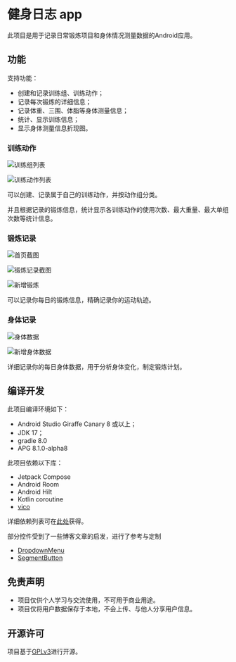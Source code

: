 # 健身日志 app

此项目是用于记录日常锻炼项目和身体情况测量数据的Android应用。

## 功能

支持功能：

* 创建和记录训练组、训练动作；
* 记录每次锻炼的详细信息；
* 记录体重、三围、体脂等身体测量信息；
* 统计、显示训练信息；
* 显示身体测量信息折现图。

### 训练动作

![训练组列表](./docs/images/screen_shot_train_page.webp)

![训练动作列表](./docs/images/screen_shot_train_list.webp)

可以创建、记录属于自己的训练动作，并按动作组分类。

并且根据记录的锻炼信息，统计显示各训练动作的使用次数、最大重量、最大单组次数等统计信息。

### 锻炼记录

![首页截图](./docs/images/screen_shot_homepage.webp)

![锻炼记录截图](./docs/images/screen_shot_workout_detail.webp)

![新增锻炼](./docs/images/screen_shot_add_workout.webp)

可以记录你每日的锻炼信息，精确记录你的运动轨迹。

### 身体记录

![身体数据](./docs/images/screen_shot_body_data.webp)

![新增身体数据](./docs/images/screen_shot_add_body_data.webp)

详细记录你的每日身体数据，用于分析身体变化，制定锻炼计划。

## 编译开发

此项目编译环境如下：

* Android Studio Giraffe Canary 8 或以上；
* JDK 17；
* gradle 8.0
* APG 8.1.0-alpha8

此项目依赖以下库：

* Jetpack Compose
* Android Room
* Android Hilt
* Kotlin coroutine
* [vico](https://github.com/patrykandpatrick/vico)

详细依赖列表可在[此处](gradle/libs.versions.toml)获得。

部分控件受到了一些博客文章的启发，进行了参考与定制

* [DropdownMenu](https://proandroiddev.com/improving-the-compose-dropdownmenu-88469b1ef34)
* [SegmentButton](https://medium.com/@manojbhadane/hello-everyone-558290eb632e)

## 免责声明

* 项目仅供个人学习与交流使用，不可用于商业用途。
* 项目仅将用户数据保存于本地，不会上传、与他人分享用户信息。

## 开源许可

项目基于[GPLv3](./LICENSE)进行开源。
